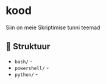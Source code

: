 # kood

Siin on meie Skriptimise tunni teemad


## 📁 Struktuur

- `bash/` -
- `powershell/` - 
- `python/` -
